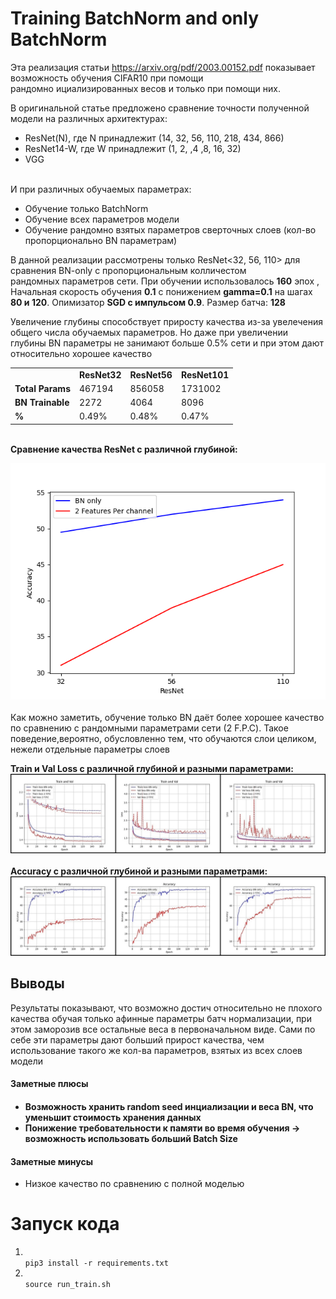 # Training BatchNorm and only BatchNorm

Эта реализация статьи https://arxiv.org/pdf/2003.00152.pdf показывает возможность обучения CIFAR10 при помощи <br>
рандомно ициализированных весов и только при помощи них.

В оригинальной статье предложено сравнение точности полученной модели на различных архитектурах:
 <ul>
 <li>ResNet(N), где N принадлежит (14, 32, 56, 110, 218, 434, 866) </li>
 <li>ResNet14-W, где W принадлежит (1, 2, ,4 ,8, 16, 32)</li>
 <li>VGG</li>
 </ul>
 <br>
И при различных обучаемых параметрах:
<ul>
    <li>Обучение только BatchNorm </li>
    <li>Обучение всех параметров модели</li>
    <li>Обучение рандомно взятых параметров сверточных слоев (кол-во пропорционально BN параметрам)</li>
</ul>

В данной реализации рассмотрены только ResNet<32, 56, 110> для сравнения BN-only с пропорциональным колличестом<br>
рандомных параметров сети.
При обучении использовалось <b> 160</b> эпох , Начальная скорость обучения <b>0.1</b> с понижением <b>gamma=0.1</b> 
на шагах <b>80 и 120</b>. Опимизатор <b>SGD с импульсом 0.9</b>. Размер батча: <b>128</b>

Увеличение глубины способствует приросту качества из-за увелечения общего числа обучаемых параметров. 
Но даже при увеличении глубины BN параметры не занимают больше 0.5% сети и при этом дают относительно хорошее качество
<table>
<tr>
<td>
</td>
<td>
<b>ResNet32</b>
</td>
<td>
<b>ResNet56</b>
</td>
<td>
<b>ResNet101</b>
</td>
</tr>
<tr>
<td>
<b>Total Params</b>
</td>
<td>
467194
</td>
<td>
856058
</td>
<td>
1731002
</td>
</tr>
<tr>
<td>
<b>BN Trainable</b>
</td>
<td>
2272
</td>
<td>
4064
</td>
<td>
8096
</td>
</tr>
<tr>
<td>
<b>%</b>
</td>
<td>
0.49%
</td>
<td>
0.48%
</td>
<td>
0.47%
</td>
</tr>
</table>
<br>
<b>Сравнение качества ResNet с различной глубиной:</b><br>

![image](images/ResNets.png)
<br>
<br>
Как можно заметить, обучение только BN даёт более хорошее качество по сравнению с рандомными параметрами сети (2 F.P.C).
Такое поведение,вероятно, обусловленно тем, что обучаются слои целиком, нежели отдельные параметры слоев

<b>Train и Val Loss с различной глубиной и разными параметрами:</b><br>
![image](images/Loss.jpg)<br><br>
<b>Accuracy с различной глубиной и разными параметрами:</b><br>
![image](images/Accuracy.jpg)

<h2> Выводы </h2>
Результаты показывают, что возможно достич относительно не плохого качества обучая только афинные параметры
батч нормализации, при этом заморозив все остальные веса в первоначальном виде. Сами по себе эти параметры дают больший
прирост качества, чем использование такого же кол-ва параметров, взятых из всех слоев модели

<h4>Заметные плюсы<h4>
<ul>
<li>Возможность хранить random seed инциализации и веса BN, что уменьшит стоимость хранения данных</li>
<li>Понижение требовательности к памяти во время обучения -> возможность использовать больший Batch Size</li>
</ul>
<h4>Заметные минусы</h4>
<ul>
<li>Низкое качество по сравнению с полной моделью</li>
</ul>

<h1>Запуск кода</h1>
<ol>
<li>
<code>
pip3 install -r requirements.txt
</code>
</li>
<li>
<code>
source run_train.sh
</code>
</li>
</ol>



